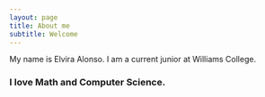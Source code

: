```yaml
---
layout: page
title: About me
subtitle: Welcome 
---
```


My name is Elvira Alonso. I am a current junior at Williams College. 
### I love Math and Computer Science.

